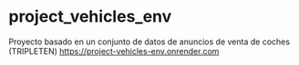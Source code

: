# project_vehicles_env
Proyecto basado en un conjunto de datos de anuncios de venta de coches (TRIPLETEN)
https://project-vehicles-env.onrender.com